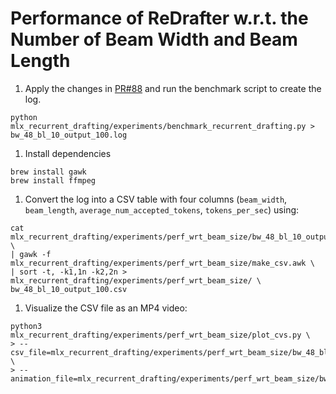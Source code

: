 # Performance of ReDrafter w.r.t. the Number of Beam Width and Beam Length

1. Apply the changes in [PR#88](https://github.pie.apple.com/ywang999828/mlx_recurrent_drafting/pull/88) and run the benchmark script to create the log.

```
python mlx_recurrent_drafting/experiments/benchmark_recurrent_drafting.py > bw_48_bl_10_output_100.log
```

1. Install dependencies

```
brew install gawk
brew install ffmpeg
```

1. Convert the log into a CSV table with four columns (`beam_width`, `beam_length`, `average_num_accepted_tokens`, `tokens_per_sec`) using:

```
cat mlx_recurrent_drafting/experiments/perf_wrt_beam_size/bw_48_bl_10_output_100.log \
| gawk -f mlx_recurrent_drafting/experiments/perf_wrt_beam_size/make_csv.awk \
| sort -t, -k1,1n -k2,2n > mlx_recurrent_drafting/experiments/perf_wrt_beam_size/ \
bw_48_bl_10_output_100.csv
```

1. Visualize the CSV file as an MP4 video:

```
python3 mlx_recurrent_drafting/experiments/perf_wrt_beam_size/plot_cvs.py \
> --csv_file=mlx_recurrent_drafting/experiments/perf_wrt_beam_size/bw_48_bl_10_output_100.csv \
> --animation_file=mlx_recurrent_drafting/experiments/perf_wrt_beam_size/bw_48_bl_10_output_100.mov
```

